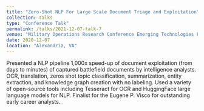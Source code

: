 ```yaml
---
title: "Zero-Shot NLP For Large Scale Document Triage and Exploitation"
collection: talks
type: "Conference Talk"
permalink: /talks/2021-12-07-talk-7
venue: "Military Operations Research Conference Emerging Technologies Forum"
date: 2020-12-07
location: "Alexandria, VA"
---
```


Presented a NLP pipeline 1,000x speed-up of document exploitation (from days to minutes) of captured battlefield documents by intelligence analysts. OCR, translation, zeros shot topic classification, summarization, entity extraction, and knowledge graph creation with no labeling. Used a variety of open-source tools including Tesseract for OCR and HuggingFace large language models for NLP. Finalist for the Eugene P. Visco for outstanding early career analysts.